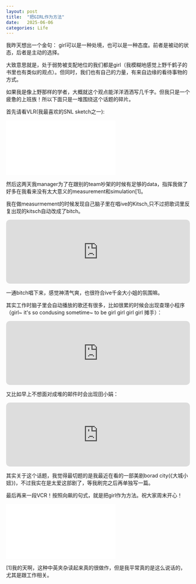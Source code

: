 ```yaml
---
layout: post
title:  "把GIRL作为方法"
date:   2025-06-06
categories: Life
---
```


我昨天想出一个金句： girl可以是一种处境，也可以是一种态度。前者是被动的状态，后者是主动的选择。

大致意思就是，处于弱势被支配地位的我们都是girl（我模糊地感觉上野千鹤子的书里也有类似的观点）。但同时，我们也有自己的力量，有来自边缘的看待事物的方式。

如果我是像上野那样的学者，大概就这个观点能洋洋洒洒写几千字。但我只是一个疲惫的上班族！所以下面只是一堆围绕这个话题的碎片。

首先请看VLR(我最喜欢的SNL sketch之一):

<iframe src="//player.bilibili.com/player.html?isOutside=true&aid=113606314170910&bvid=BV1Q1i6YcEn2&cid=27211989491&p=1" scrolling="no" border="0" frameborder="no" framespacing="0" allowfullscreen="true"></iframe>

然后这两天我manager为了在跟别的team吵架的时候有足够的data，指挥我做了好多在我看来没有太大意义的measurement和simulation[1]。

我在做measurmement的时候发现自己脑子里在唱ive的Kitsch,只不过把歌词里反复出现的kitsch自动改成了bitch。

<iframe allow="autoplay *; encrypted-media *; fullscreen *; clipboard-write" frameborder="0" height="175" style="width:100%;max-width:660px;overflow:hidden;border-radius:10px;" sandbox="allow-forms allow-popups allow-same-origin allow-scripts allow-storage-access-by-user-activation allow-top-navigation-by-user-activation" src="https://embed.music.apple.com/us/song/kitsch/1677260541"></iframe>

一通bitch唱下来，感觉神清气爽，也很符合ive千金大小姐的氛围嘛。

其实工作时脑子里会自动播放的歌还有很多，比如很累的时候会出现查理小程序（girl~ it's so condusing sometime~ to be girl girl girl girl 摊手）：

<iframe allow="autoplay *; encrypted-media *; fullscreen *; clipboard-write" frameborder="0" height="175" style="width:100%;max-width:660px;overflow:hidden;border-radius:10px;" sandbox="allow-forms allow-popups allow-same-origin allow-scripts allow-storage-access-by-user-activation allow-top-navigation-by-user-activation" src="https://embed.music.apple.com/us/song/girl-so-confusing/1739080642"></iframe>

又比如早上不想面对成堆的邮件时会出现田小娟：

<iframe allow="autoplay *; encrypted-media *; fullscreen *; clipboard-write" frameborder="0" height="175" style="width:100%;max-width:660px;overflow:hidden;border-radius:10px;" sandbox="allow-forms allow-popups allow-same-origin allow-scripts allow-storage-access-by-user-activation allow-top-navigation-by-user-activation" src="https://embed.music.apple.com/us/song/super-lady/1801725652"></iframe>

其实关于这个话题，我觉得最切题的是我最近在看的一部美剧borad city(《大城小妞》)，不过我实在是太爱这部剧了，等我刷完之后再单独写一篇。

最后再来一段VCR！按照向飙的句式，就是把girl作为方法。祝大家周末开心！

<iframe src="//player.bilibili.com/player.html?isOutside=true&aid=834523296&bvid=BV1Pg4y1Z7rt&cid=1363113589&p=1" scrolling="no" border="0" frameborder="no" framespacing="0" allowfullscreen="true"></iframe>

[1]我的天啊，这种中英夹杂读起来真的很做作，但是我平常真的是这么说话的，尤其是跟工作相关。